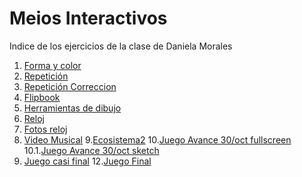 # Meios Interactivos
Indice de los ejercicios de la clase de Daniela Morales
1. [Forma y color](https://danielamoralesb.github.io/mediosInteractivos/01)
2. [Repetición](https://danielamoralesb.github.io/mediosInteractivos/02.1)
3. [Repetición Correccion](https://danielamoralesb.github.io/mediosInteractivos/02)
4. [Flipbook](https://danielamoralesb.github.io/mediosInteractivos/03)
5. [Herramientas de dibujo](https://danielamoralesb.github.io/mediosInteractivos/04)
6. [Reloj](https://danielamoralesb.github.io/mediosInteractivos/05)
7. [Fotos reloj](https://danielamoralesb.github.io/mediosInteractivos/05.Fotos.zip)
8. [Video Musical](https://danielamoralesb.github.io/mediosInteractivos/06) 
9.[Ecosistema2](https://danielamoralesb.github.io/mediosInteractivos/08)
10.[Juego Avance 30/oct fullscreen](https://editor.p5js.org/danielamorales/full/r1hDea5sm)
10.1.[Juego Avance 30/oct sketch](https://editor.p5js.org/danielamorales/sketches/r1hDea5sm)
11. [Juego casi final](https://danielamoralesb.github.io/mediosInteractivos/vdjg)
12.[Juego Final](https://danielamoralesb.github.io/mediosInteractivos/VJuego)
